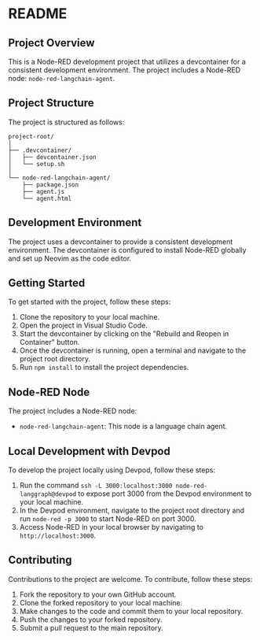 # README

## Project Overview

This is a Node-RED development project that utilizes a devcontainer for a consistent development environment. The project includes a Node-RED node: `node-red-langchain-agent`.

## Project Structure

The project is structured as follows:
```
project-root/
│
├── .devcontainer/
│   ├── devcontainer.json
│   └── setup.sh
│
└── node-red-langchain-agent/
    ├── package.json
    ├── agent.js
    └── agent.html
```

## Development Environment

The project uses a devcontainer to provide a consistent development environment. The devcontainer is configured to install Node-RED globally and set up Neovim as the code editor.

## Getting Started

To get started with the project, follow these steps:

1. Clone the repository to your local machine.
2. Open the project in Visual Studio Code.
3. Start the devcontainer by clicking on the "Rebuild and Reopen in Container" button.
4. Once the devcontainer is running, open a terminal and navigate to the project root directory.
5. Run `npm install` to install the project dependencies.

## Node-RED Node

The project includes a Node-RED node:

* `node-red-langchain-agent`: This node is a language chain agent.

## Local Development with Devpod

To develop the project locally using Devpod, follow these steps:

1. Run the command `ssh -L 3000:localhost:3000 node-red-langgraph@devpod` to expose port 3000 from the Devpod environment to your local machine.
2. In the Devpod environment, navigate to the project root directory and run `node-red -p 3000` to start Node-RED on port 3000.
3. Access Node-RED in your local browser by navigating to `http://localhost:3000`.

## Contributing

Contributions to the project are welcome. To contribute, follow these steps:

1. Fork the repository to your own GitHub account.
2. Clone the forked repository to your local machine.
3. Make changes to the code and commit them to your local repository.
4. Push the changes to your forked repository.
5. Submit a pull request to the main repository.
